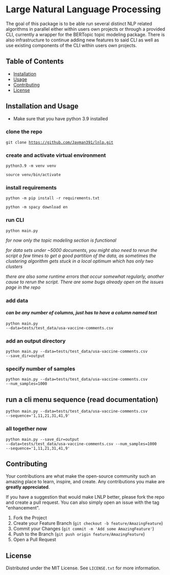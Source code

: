 # Large Natural Language Processing

The goal of this package is to be able run several distinct NLP related algorithms in parallel either within users own projects or through a provided CLI, currently a wrapper for the BERTopic topic modeling package. There is also infrastructure to continue adding new features to said CLI as well as use existing components of the CLI within users own projects. 

## Table of Contents

- [Installation](#installation)
- [Usage](#usage)
- [Contributing](#contributing)
- [License](#license)

## Installation and Usage

- Make sure that you have python 3.9 installed

### clone the repo

<code>git clone https://github.com/Jayman391/lnlp.git </code>

### create and activate virtual environment

<code>python3.9 -m venv venv</code>

<code>source venv/bin/activate</code>

### install requirements

<code>python -m pip install -r requirements.txt</code>

<code>python -m spacy download en </code>

### run CLI

<code>python main.py</code>

*for now only the topic modeling section is functional*

*for data sets under ~5000 documents, you might also need to rerun the script a few times to get a good partition of the data, as sometimes the clustering algorithm gets
stuck in a local optimum which has only two clusters*

*there are also some runtime errors that occur somewhat regularly, another cause to rerun the script. There are some bugs already open on the issues page in the repo*

### add data

#### *can be any number of columns, just has to have a column named text*

<code>python main.py --data=tests/test_data/usa-vaccine-comments.csv</code>

### add an output directory

<code>python main.py --data=tests/test_data/usa-vaccine-comments.csv --save_dir=output</code>

### specify number of samples

<code>python main.py --data=tests/test_data/usa-vaccine-comments.csv --num_samples=1000</code>

## run a cli menu sequence (read documentation)

<code>python main.py --data=tests/test_data/usa-vaccine-comments.csv --sequence='1,11,21,31,41,9'</code>

### all together now

<code>python main.py --save_dir=output --data=tests/test_data/usa-vaccine-comments.csv --num_samples=1000 --sequence='1,11,21,31,41,9'</code>

## Contributing

Your contributions are what make the open-source community such an amazing place to learn, inspire, and create. Any contributions you make are **greatly appreciated**.

If you have a suggestion that would make LNLP better, please fork the repo and create a pull request. You can also simply open an issue with the tag "enhancement".

1. Fork the Project
2. Create your Feature Branch (`git checkout -b feature/AmazingFeature`)
3. Commit your Changes (`git commit -m 'Add some AmazingFeature'`)
4. Push to the Branch (`git push origin feature/AmazingFeature`)
5. Open a Pull Request

## License

Distributed under the MIT License. See `LICENSE.txt` for more information.

